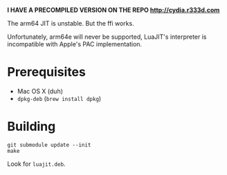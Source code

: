 **I HAVE A PRECOMPILED VERSION ON THE REPO http://cydia.r333d.com**

The arm64 JIT is unstable. But the ffi works.

Unfortunately, arm64e will never be supported, LuaJIT's interpreter is incompatible with Apple's PAC implementation.

# Prerequisites

* Mac OS X (duh)
* `dpkg-deb` (`brew install dpkg`)

# Building

```
git submodule update --init
make
```

Look for `luajit.deb`.
